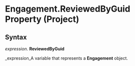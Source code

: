 
# Engagement.ReviewedByGuid Property (Project)

## Syntax

 _expression_. **ReviewedByGuid**

 _expression_A variable that represents a  **Engagement** object.

